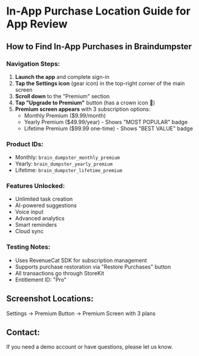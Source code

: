 # In-App Purchase Location Guide for App Review

## How to Find In-App Purchases in Braindumpster

### Navigation Steps:

1. **Launch the app** and complete sign-in
2. **Tap the Settings icon** (gear icon) in the top-right corner of the main screen
3. **Scroll down** to the "Premium" section
4. **Tap "Upgrade to Premium"** button (has a crown icon 👑)
5. **Premium screen appears** with 3 subscription options:
   - Monthly Premium ($9.99/month)
   - Yearly Premium ($49.99/year) - Shows "MOST POPULAR" badge
   - Lifetime Premium ($99.99 one-time) - Shows "BEST VALUE" badge

### Product IDs:
- Monthly: `brain_dumpster_monthly_premium`
- Yearly: `brain_dumpster_yearly_premium`
- Lifetime: `brain_dumpster_lifetime_premium`

### Features Unlocked:
- Unlimited task creation
- AI-powered suggestions
- Voice input
- Advanced analytics
- Smart reminders
- Cloud sync

### Testing Notes:
- Uses RevenueCat SDK for subscription management
- Supports purchase restoration via "Restore Purchases" button
- All transactions go through StoreKit
- Entitlement ID: "Pro"

## Screenshot Locations:
Settings → Premium Button → Premium Screen with 3 plans

## Contact:
If you need a demo account or have questions, please let us know.
